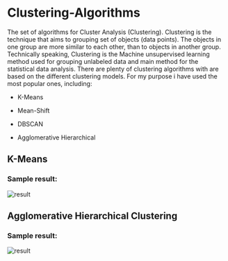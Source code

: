 # Clustering-Algorithms

The set of algorithms for Cluster Analysis (Clustering). Clustering is the technique that aims to grouping set of objects (data points). The objects in one group are more similar to each other, than to objects in another group. Technically speaking, Clustering is the Machine unsupervised learning method used for grouping unlabeled data and main method for the statistical data analysis. There are plenty of clustering algorithms with are based on the different clustering models. For my purpose i have used the most popular ones, including:

- K-Means 

- Mean-Shift

- DBSCAN

- Agglomerative Hierarchical

## K-Means
### Sample result:
![result](https://user-images.githubusercontent.com/44844566/194782946-6e3752e3-0f7a-487b-ac9f-1a94f2b6907c.gif)

## Agglomerative Hierarchical Clustering
### Sample result:
![result](https://user-images.githubusercontent.com/44844566/194780248-618eb6ce-d06c-4d50-9cbc-66e3778f630b.gif)
